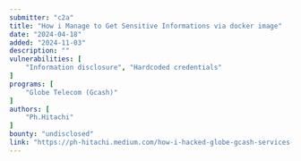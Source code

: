 ```yaml
---
submitter: "c2a"
title: "How i Manage to Get Sensitive Informations via docker image"
date: "2024-04-18"
added: "2024-11-03"
description: ""
vulnerabilities: [
    "Information disclosure", "Hardcoded credentials"
]
programs: [
    "Globe Telecom (Gcash)"
]
authors: [
    "Ph.Hitachi"
]
bounty: "undisclosed"
link: "https://ph-hitachi.medium.com/how-i-hacked-globe-gcash-services-and-manage-to-get-access-on-multiple-databases-including-ssh-9ca781348e8f"
---
```




